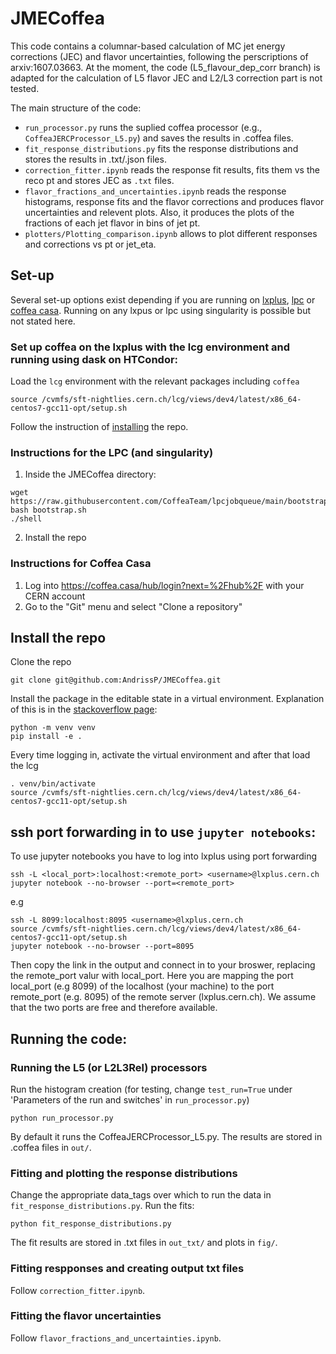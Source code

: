# JMECoffea

This code contains a columnar-based calculation of MC jet energy corrections (JEC) and flavor uncertainties, following the perscriptions of arxiv:1607.03663. At the moment, the code (L5_flavour_dep_corr branch) is adapted for the calculation of L5 flavor JEC and L2/L3 correction part is not tested.

The main structure of the code:
- `run_processor.py` runs the suplied coffea processor (e.g., `CoffeaJERCProcessor_L5.py`) and saves the results in .coffea files.
- `fit_response_distributions.py` fits the response distributions and stores the results in .txt/.json files.
- `correction_fitter.ipynb` reads the response fit results, fits them vs the reco pt and stores JEC as `.txt` files.
- `flavor_fractions_and_uncertainties.ipynb` reads the response histograms, response fits and the flavor corrections and produces flavor uncertainties and relevent plots. Also, it produces the plots of the fractions of each jet flavor in bins of jet pt.
- `plotters/Plotting_comparison.ipynb` allows to plot different responses and corrections vs pt or jet_eta.


## Set-up
Several set-up options exist depending if you are running on [lxplus](#set-up-coffea-on-the-lxplus-with-the-lcg-nightlies-environment-and-dask-on-htcondor), [lpc](#instructions-for-the-lpc-and-singularity) or [coffea casa](#instructions-for-coffea-casa). Running on any lxpus or lpc using singularity is possible but not stated here.
### Set up coffea on the **lxplus** with the lcg environment and running using dask on HTCondor:

Load the `lcg` environment with the relevant packages including `coffea`
```
source /cvmfs/sft-nightlies.cern.ch/lcg/views/dev4/latest/x86_64-centos7-gcc11-opt/setup.sh
```

Follow the instruction of [installing](#install-the-repo) the repo.

### Instructions for the **LPC** (and singularity)

1. Inside the JMECoffea directory:
```
wget https://raw.githubusercontent.com/CoffeaTeam/lpcjobqueue/main/bootstrap.sh
bash bootstrap.sh
./shell
```
2. Install the repo

### Instructions for **Coffea Casa**

1. Log into https://coffea.casa/hub/login?next=%2Fhub%2F with your CERN account
2. Go to the "Git" menu and select "Clone a repository" 

## Install the repo

Clone the repo
```
git clone git@github.com:AndrissP/JMECoffea.git
```

Install the package in the editable state in a virtual environment. Explanation of this is in the [stackoverflow page]([url](https://stackoverflow.com/questions/714063/importing-modules-from-parent-folder/50194143#50194143)):
```
python -m venv venv
pip install -e .
```

Every time logging in, activate the virtual environment and after that load the lcg
```
. venv/bin/activate
source /cvmfs/sft-nightlies.cern.ch/lcg/views/dev4/latest/x86_64-centos7-gcc11-opt/setup.sh
```

## ssh port forwarding in to use `jupyter notebooks`:
To use jupyter notebooks you have to log into lxplus using port forwarding
```
ssh -L <local_port>:localhost:<remote_port> <username>@lxplus.cern.ch
jupyter notebook --no-browser --port=<remote_port>
```
e.g
```
ssh -L 8099:localhost:8095 <username>@lxplus.cern.ch
source /cvmfs/sft-nightlies.cern.ch/lcg/views/dev4/latest/x86_64-centos7-gcc11-opt/setup.sh
jupyter notebook --no-browser --port=8095
```
Then copy the link in the output and connect in to your broswer, replacing the remote_port valur with local_port. Here you are mapping the port local_port (e.g 8099) of the localhost (your machine) to the port remote_port (e.g. 8095) of the remote server (lxplus.cern.ch). We assume that the two ports are free and therefore available.

## Running the code:

### Running the L5 (or L2L3Rel) processors
Run the histogram creation (for testing, change `test_run=True` under 'Parameters of the run and switches' in `run_processor.py`)
```
python run_processor.py
```
By default it runs the CoffeaJERCProcessor_L5.py.
The results are stored in .coffea files in `out/`.

### Fitting and plotting the response distributions
Change the appropriate data_tags over which to run the data in `fit_response_distributions.py`. Run the fits:
```
python fit_response_distributions.py
```
The fit results are stored in .txt files in `out_txt/` and plots in `fig/`.

### Fitting respponses and creating output txt files
Follow `correction_fitter.ipynb`.

### Fitting the flavor uncertainties
Follow `flavor_fractions_and_uncertainties.ipynb`.

